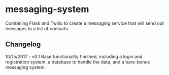 # messaging-system
Combining Flask and Twilio to create a messaging service that will send out messages to a list of contacts.

Changelog
-----------

10/15/2017 - v0.1
Base functionality finished, including a login and registration system, a database to handle the data, and a bare-bones messaging system.
